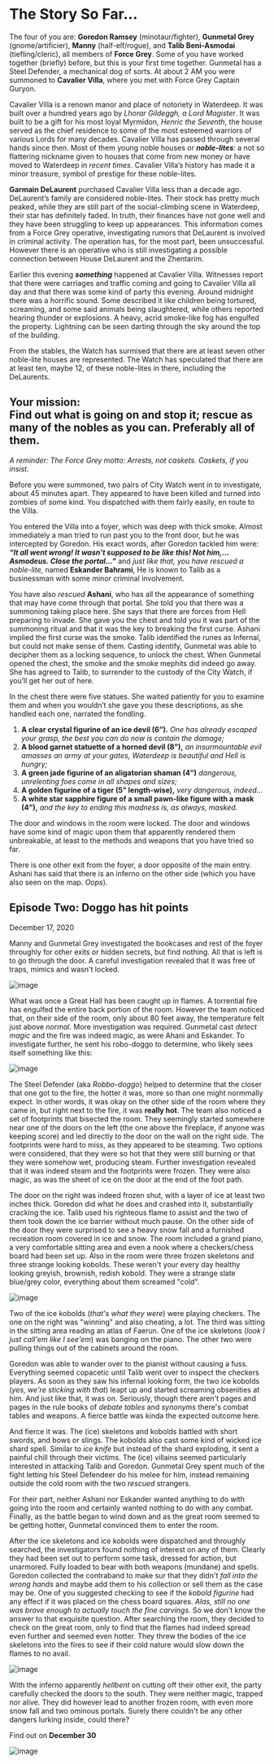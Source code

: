# The Story So Far…

The four of you are: **Goredon Ramsey** (minotaur/fighter), **Gunmetal Grey** (gnome/artificier), **Manny** (half-elf/rogue), and **Talib Beni-Asmodai** (tiefling/cleric), all members of **Force Grey**. Some of you have worked together (briefly) before, but this is your first time together. Gunmetal has a Steel Defender, a mechanical dog of sorts. 
At about 2 AM you were summoned to **Cavalier Villa**, where you met with Force Grey Captain Guryon.

Cavalier Villa is a renown manor and place of notoriety in Waterdeep. It was built over a hundred years ago by *Lhorar Gildeggh, a Lord Magister*. It was built to be a gift for his most loyal Myrmidon, *Henric the Seventh*, the house served as the chief residence to some of the most esteemed warriors of various Lords for many decades. Cavalier Villa has passed through several hands since then. Most of them young noble houses or ***noble-lites***: a not so flattering nickname given to houses that come from new money or have moved to Waterdeep in *recent times*. Cavalier Villa’s history has made it a minor treasure, symbol of prestige for these noble-lites.


**Garmain DeLaurent** purchased Cavalier Villa less than a decade ago. DeLaurent’s family are considered noble-lites. Their stock has pretty much peaked, while they are still part of the social-climbing scene in Waterdeep, their star has definitely faded. In truth, their finances have not gone well and they have been struggling to keep up appearances. This information comes from a Force Grey operative, investigating rumors that DeLaurent is involved in criminal activity. The operation has, for the most part, been unsuccessful. However there is an operative who is still investigating a possible connection between House DeLaurent and the Zhentarim.

Earlier this evening ***something*** happened at Cavalier Villa. Witnesses report that there were carriages and traffic coming and going to Cavalier Villa all day and that there was some kind of party this evening. Around midnight there was a horrific sound. Some described it like children being tortured, screaming, and some said animals being slaughtered, while others reported hearing thunder or explosions. A heavy, acrid smoke-like fog has engulfed the property. Lightning can be seen darting through the sky around the top of the building. 

From the stables, the Watch has surmised that there are at least seven other noble-lite houses are represented. The Watch has speculated that there are at least ten, maybe 12, of these noble-lites in there, including the DeLaurents. 

## Your mission: <br>Find out what is going on and stop it; rescue as many of the nobles as you can. Preferably all of them.

*A reminder: The Force Grey motto: Arrests, not caskets. Caskets, if you insist.*

Before you were summoned, two pairs of City Watch went in to investigate, about 45 minutes apart. They appeared to have been killed and turned into zombies of some kind. You dispatched with them fairly easily, en route to the Villa.

You entered the Villa into a foyer, which was deep with thick smoke. Almost immediately a man tried to run past you to the front door, but he was intercepted by Goredon. His exact words, after Goredon tackled him were: ***“It all went wrong! It wasn’t supposed to be like this! Not him,… Asmodeus. Close the portal…”*** and *just like that, you have rescued a noble-lite,* named **Eskander Bahrami**, He is known to Talib as a businessman with some minor criminal involvement.

You have also *rescued* **Ashani**, who has all the appearance of something that may have come through that portal. She told you that there was a summoning taking place here. She says that there are forces from Hell preparing to invade. She gave you the chest and told you it was part of the summoning ritual and that it was the key to breaking the first curse. Ashani implied the first curse was the smoke. Talib identified the runes as Infernal, but could not make sense of them. Casting identify, Gunmetal was able to decipher them as a locking sequence, to unlock the chest. When Gunmetal opened the chest, the smoke and the smoke mephits did indeed go away. She has agreed to Talib, to surrender to the custody of the City Watch, if you’ll get her out of here.

In the chest there were five statues. She waited patiently for you to examine them and when you wouldn’t she gave you these descriptions, as she handled each one, narrated the fondling.

1. **A clear crystal figurine of an ice devil (6”).** *One has already escaped your grasp, the best you can do now is contain the damage;*
2.  **A blood garnet statuette of a horned devil (8”),** *an insurmountable evil amasses an army at your gates, Waterdeep is beautiful and Hell is hungry;*
3. **A green jade figurine of an aligatorian shaman (4”)** *dangerous, unrelenting foes come in all shapes and sizes;*
4. **A golden figurine of a tiger (5” length-wise),** *very dangerous, indeed…*
5. **A white star sapphire figure of a small pawn-like figure with a mask (4”),** *and the key to ending this madness is, as always, masked.*

The door and windows in the room were locked. The door and windows have some kind of magic upon them that apparently rendered them unbreakable, at least to the methods and weapons that you have tried so far.

There is one other exit from the foyer, a door opposite of the main entry. Ashani has said that there is an inferno on the other side (which you have also seen on the map. *Oops*).

## Episode Two: Doggo has hit points

December 17, 2020

Manny and Gunmetal Grey investigated the bookcases and rest of the foyer throughly for other exits or hidden secrets, but find nothing. All that is left is to go through the door. A careful investigation revealed that it was free of traps, mimics and wasn't locked.

![image](https://github.com/gregofgreg5/magick-ink2020/blob/main/pics/Entry%2BMain%20v1a.jpg)

What was once a Great Hall has been caught up in flames. A torrential fire has engulfed the entire back portion of the room. However the team noticed that, on their  side of the room, only about 80 feet away, the temperature felt just above *normal*. More investigation was required. Gunmetal cast *detect magic* and the fire was indeed magic, as were Ahani and Eskander. To investigate further, he sent his robo-doggo to determine, who likely sees itself something like this: 

![image](https://github.com/gregofgreg5/magick-ink2020/blob/main/pics/RoboDog.jpg)

The Steel Defender (aka *Robbo-doggo*) helped to determine that the closer that one got to the fire, the hotter it was, more so than one might normmally expect. In other words, it was okay on the other side of the room where they came in, but right next to the fire, it was **really hot**. The team also noticed a set of footprints that bisected the room. They seemingly started somewhere near one of the doors on the left (the one above the fireplace, if anyone was keeping score) and led directly to the door on the wall on the right side. The footprints were hard to miss, as they appeared to be steaming. Two options were considered, that they were so hot that they were still burning or that they were somehow wet, producing steam. Further investigation revealed that it was indeed steam and the footprints were frozen. They were also magic, as was the sheet of ice on the door at the end of the foot path.

The door on the right was indeed frozen shut, with a layer of ice at least two inches thick. Goredon did what he does and crashed into it, substantially cracking the ice. Talib used his righteous flame to assist and the two of them took down the ice barrier without much pause. On the other side of the door they were surprised to see a heavy snow fall and a furnished recreation room covered in ice and snow. The room included a grand piano, a very comfortable sitting area and even a nook where a checkers/chess board had been set up. Also in the room were three frozen skeletons and three strange looking kobolds. These weren't your every day healthy looking greyish, brownish, redish kobold. They were a strange slate blue/grey color, everything about them screamed "cold". 

![image](https://github.com/gregofgreg5/magick-ink2020/blob/main/pics/Ice%20Library.jpg)

Two of the ice kobolds (*that's what they were*) were playing checkers. The one on the right was "winning" and also cheating, a lot. The third was sitting in the sitting area reading an atlas of Faerun. One of the ice skeletons (*look I just call'em like I see'em*) was banging on the piano. The other two were pulling things out of the cabinets around the room.

Goredon was able to wander over to the pianist without causing a fuss. Everything seemed copacetic until Talib went over to inspect the checkers players. As soon as they saw his infernal looking form, the two ice kobolds (*yes, we're sticking with that*) leapt up and started screaming obsenities at him. And just like that, it was on. Seriously, though there aren't pages and pages in the rule books of *debate tables* and *synonyms* there's combat tables and weapons. A fierce battle was kinda the expected outcome here.

And fierce it was. The (ice) skeletons and kobolds battled with short swords, and bows or slings. The kobolds also cast some kind of wicked ice shard spell. Similar to *ice knife* but instead of the shard exploding, it sent a painful chill through their victims. The (ice) villains seemed particularly interested in attacking Talib and Goredon. Gunmetal Grey spent much of the fight letting his Steel Defendeer do his melee for him, instead remaining outside the cold room with the two *rescued* strangers.

For their part, neither Ashani nor Eskander wanted anything to do with going into the room and certainly wanted nothing to do with any combat. Finally, as the battle began to wind down and as the great room seemed to be getting hotter, Gunmetal convinced them to enter the room.

After the ice skeletons and ice kobolds were dispatched and throughly searched, the investigators found nothing of interest on any of them. Clearly they had been set out to perform some task, dressed for action, but unarmored. Fully loaded to bear with both weapons (mundane) and spells. Goredon collected the contraband to make sur that they didn't *fall into the wrong hands* and maybe add them to his collection or sell them as the case may be. One of you suggested checking to see if the *kobold figurine* had any effect if it was placed on the chess board squares. *Alas, still no one was brave enough to actually touch the fine carvings.* So we don't know the answer to that exquisite question. After searching the room, they decided to check on the great room, only to find that the flames had indeed spread even further and seemed even hotter. They threw the bodies of the ice skeletons into the fires to see if their cold nature would slow down the flames to no avail. 

![image](https://github.com/gregofgreg5/magick-ink2020/blob/main/pics/Entry%2BMain%20v2a.jpg)

With the inferno apparently *hellbent* on cutting off their other exit, the party carefully checked the doors to the south. They were neither magic, trapped nor alive. They did however lead to another frozen room, with even more snow fall and two ominous portals. Surely there couldn't be any other dangers lurking inside, could there?

Find out on **December 30**

![image](https://github.com/gregofgreg5/magick-ink2020/blob/main/pics/Ice%20Library.jpg)
